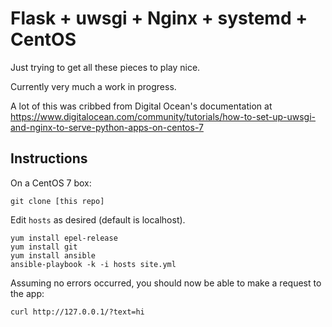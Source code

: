 Flask + uwsgi + Nginx + systemd + CentOS
========================================

Just trying to get all these pieces to play nice.

Currently very much a work in progress.

A lot of this was cribbed from Digital Ocean's documentation at https://www.digitalocean.com/community/tutorials/how-to-set-up-uwsgi-and-nginx-to-serve-python-apps-on-centos-7

Instructions
------------

On a CentOS 7 box:

    git clone [this repo]

Edit `hosts` as desired (default is localhost).

	yum install epel-release
	yum install git
	yum install ansible
	ansible-playbook -k -i hosts site.yml

Assuming no errors occurred, you should now be able to make a request to the app:

    curl http://127.0.0.1/?text=hi